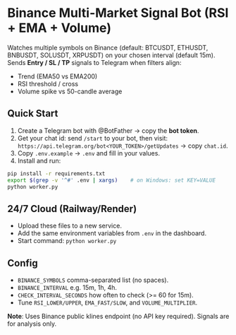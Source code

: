 # Binance Multi-Market Signal Bot (RSI + EMA + Volume)

Watches multiple symbols on Binance (default: BTCUSDT, ETHUSDT, BNBUSDT, SOLUSDT, XRPUSDT) on your chosen interval
(default 15m). Sends **Entry / SL / TP** signals to Telegram when filters align:
- Trend (EMA50 vs EMA200)
- RSI threshold / cross
- Volume spike vs 50-candle average

## Quick Start
1) Create a Telegram bot with @BotFather → copy the **bot token**.
2) Get your chat id: send `/start` to your bot, then visit:
   `https://api.telegram.org/bot<YOUR_TOKEN>/getUpdates` → copy `chat.id`.
3) Copy `.env.example` → `.env` and fill in your values.
4) Install and run:
```bash
pip install -r requirements.txt
export $(grep -v '^#' .env | xargs)    # on Windows: set KEY=VALUE
python worker.py
```

## 24/7 Cloud (Railway/Render)
- Upload these files to a new service.
- Add the same environment variables from `.env` in the dashboard.
- Start command: `python worker.py`

## Config
- `BINANCE_SYMBOLS` comma-separated list (no spaces).
- `BINANCE_INTERVAL` e.g. 15m, 1h, 4h.
- `CHECK_INTERVAL_SECONDS` how often to check (>= 60 for 15m).
- Tune `RSI_LOWER/UPPER`, `EMA_FAST/SLOW`, and `VOLUME_MULTIPLIER`.

**Note**: Uses Binance public klines endpoint (no API key required). Signals are for analysis only.
